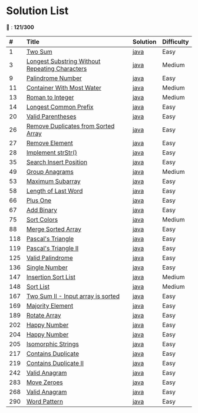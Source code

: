 # Solution List

:construction: : **121/300**

| #    | Title                                                          | Solution                         | Difficulty                       |
| :--- | :------------------------------------------------------------- | :------------------------------- | :------------------------------- |
| 1    | [Two Sum][leetcode-url_1] 		                                | [java][java_1]  | Easy
| 3    | [Longest Substring Without Repeating Characters][leetcode-url_3] | [java][java_3]                        | Medium
| 9   | [Palindrome Number ][leetcode-url_9]                     | [java][java_9]                       | Easy           
| 11   | [Container With Most Water ][leetcode-url_11]                     | [java][java_11]                       | Medium
| 13   | [Roman to Integer ][leetcode-url_13]                     | [java][java_13]                       | Medium
| 14   | [Longest Common Prefix ][leetcode-url_14]                     | [java][java_14]                       | Easy
| 20   | [Valid Parentheses   ][leetcode-url]                           | [java][java_20] | Easy
| 26   | [Remove Duplicates from Sorted Array ][leetcode-url]           | [java][java_26] | Easy
| 27   | [Remove Element ][leetcode-url]                                | [java][java_27] | Easy
| 28   | [Implement strStr()][leetcode-url_28]                          | [java][java_28] | Easy
| 35   | [Search Insert Position ][leetcode-url]                        | [java][java_35] | Easy
| 49   | [Group Anagrams ][leetcode-url]                                | [java][java_49] | Medium
| 53   | [Maximum Subarray][leetcode-url_53]                         | [java][java_53] | Easy
| 58   | [Length of Last Word][leetcode-url_58]                         | [java][java_58] | Easy
| 66   | [Plus One][leetcode-url_66]                                  | [java][java_66] | Easy
| 67   | [Add Binary][leetcode-url_67]                                  | [java][java_67] | Easy
| 75   | [Sort Colors ][leetcode-url]                                   | [java][java_75] | Medium
| 88   | [Merge Sorted Array ][leetcode-url]                            | [java][java_88] | Easy
| 118  | [Pascal's Triangle][leetcode-url_118]                          | [java][java_118] | Easy
| 119  | [Pascal's Triangle II][leetcode-url_119]                       | [java][java_119] | Easy
| 125  | [Valid Palindrome ][leetcode-url_125]                          | [java][java_125] | Easy
| 136  | [Single Number ][leetcode-url]                                 | [java][java_136] | Easy
| 147  | [Insertion Sort List   ][leetcode-url]                         | [java][java_147] | Medium
| 148  | [Sort List  ][leetcode-url]                                    | [java][java_148] | Medium
| 167  | [Two Sum II - Input array is sorted   ][leetcode-url]          | [java][java_167]  | Easy
| 169  | [Majority Element ][leetcode-url_169]                          | [java][java_169]  | Easy
| 189  | [Rotate Array ][leetcode-url_189]                              | [java][java_189]  | Easy
| 202  | [Happy Number ][leetcode-url]                                  | [java][java_202]  | Easy
| 204  | [Happy Number ][leetcode-url_204]                              | [java][java_204]  | Easy
| 205  | [Isomorphic Strings ][leetcode-url]                            | [java][java_205]  | Easy
| 217  | [Contains Duplicate][leetcode-url]                             | [java][java_217]  | Easy
| 219  | [Contains Duplicate II ][leetcode-url]                         | [java][java_219]  | Easy
| 242  | [Valid Anagram ][leetcode-url]                                 | [java][java_242]  | Easy
| 283  | [Move Zeroes   ][leetcode-url_283]                             | [java][java_283]  | Easy
| 268  | [Valid Anagram ][leetcode-url_268]                             | [java][java_268]  | Easy
| 290  | [Word Pattern ][leetcode-url_290]                              | [java][java_290]  | Easy

[leetcode-url]: https://leetcode.com/problemset/all/
[java_1]: https://github.com/linj2n/LeetCode/tree/master/java/src/main/java/_1
[leetcode-url_1]: https://leetcode.com/problems/two-sum/description/
[java_3]: https://github.com/linj2n/LeetCode/tree/master/java/src/main/java/_3
[leetcode-url_3]: https://leetcode.com/problems/longest-substring-without-repeating-characters/
[java_9]: https://github.com/linj2n/LeetCode/tree/master/java/src/main/java/_9
[leetcode-url_9]: https://leetcode.com/problems/palindrome-number/description/
[Java_11]: https://github.com/linj2n/LeetCode/tree/master/java/src/main/java/_11
[leetcode-url_11]: https://leetcode.com/problems/container-with-most-water/
[Java_13]: https://github.com/linj2n/LeetCode/tree/master/java/src/main/java/_13
[leetcode-url_13]: https://leetcode.com/problems/roman-to-integer/
[Java_14]: https://github.com/linj2n/LeetCode/tree/master/java/src/main/java/_14
[leetcode-url_14]: https://leetcode.com/problems/longest-common-prefix/
[Java_20]: https://github.com/linj2n/LeetCode/tree/master/java/src/main/java/_20
[Java_26]: https://github.com/linj2n/LeetCode/tree/master/java/src/main/java/_26
[java_27]: https://github.com/linj2n/LeetCode/tree/master/java/src/main/java/_27
[java_28]: https://github.com/linj2n/LeetCode/tree/master/java/src/main/java/_27
[leetcode-url_28]: https://leetcode.com/problems/implement-strstr/description/
[java_35]: https://github.com/linj2n/LeetCode/tree/master/java/src/main/java/_35
[leetcode-url_35]: https://leetcode.com/problems/search-insert-position/description/
[java_49]: https://github.com/linj2n/LeetCode/tree/master/java/src/main/java/_49
[java_53]: https://github.com/linj2n/LeetCode/tree/master/java/src/main/java/_53
[leetcode-url_53]: https://leetcode.com/problems/maximum-subarray/description/
[java_58]: https://github.com/linj2n/LeetCode/tree/master/java/src/main/java/_58
[leetcode-url_58]: https://leetcode.com/problems/search-insert-position/description/
[java_66]: https://github.com/linj2n/LeetCode/tree/master/java/src/main/java/_66
[leetcode-url_66]: https://leetcode.com/problems/plus-one/
[java_67]: https://github.com/linj2n/LeetCode/tree/master/java/src/main/java/_67
[leetcode-url_67]: https://leetcode.com/problems/add-binary/description/
[java_75]: https://github.com/linj2n/LeetCode/tree/master/java/src/main/java/_75
[java_88]: https://github.com/linj2n/LeetCode/tree/master/java/src/main/java/_88
[java_118]: https://github.com/linj2n/LeetCode/tree/master/java/src/main/java/_118
[leetcode-url_118]: https://leetcode.com/problems/pascals-triangle/
[java_119]: https://github.com/linj2n/LeetCode/tree/master/java/src/main/java/_119
[leetcode-url_119]: https://leetcode.com/problems/pascals-triangle-ii/
[java_125]: https://github.com/linj2n/LeetCode/tree/master/java/src/main/java/_125
[leetcode-url_125]: https://leetcode.com/problems/valid-palindrome/
[java_136]: https://github.com/linj2n/LeetCode/tree/master/java/src/main/java/_136
[java_147]: https://github.com/linj2n/LeetCode/tree/master/java/src/main/java/_147
[java_148]: https://github.com/linj2n/LeetCode/tree/master/java/src/main/java/_148
[java_167]: https://github.com/linj2n/LeetCode/tree/master/java/src/main/java/_167
[java_169]: https://github.com/linj2n/LeetCode/tree/master/java/src/main/java/_169
[leetcode-url_169]: https://leetcode.com/problems/majority-element
[java_189]: https://github.com/linj2n/LeetCode/tree/master/java/src/main/java/_189
[leetcode-url_189]: https://leetcode.com/problems/rotate-array
[java_202]: https://github.com/linj2n/LeetCode/tree/master/java/src/main/java/_202
[java_204]: https://github.com/linj2n/LeetCode/tree/master/java/src/main/java/_204
[leetcode-url_204]: https://leetcode.com/problems/count-primes
[java_205]: https://github.com/linj2n/LeetCode/tree/master/java/src/main/java/_205
[java_217]: https://github.com/linj2n/LeetCode/tree/master/java/src/main/java/_217
[java_219]: https://github.com/linj2n/LeetCode/tree/master/java/src/main/java/_219
[java_242]: https://github.com/linj2n/LeetCode/tree/master/java/src/main/java/_242
[java_283]: https://github.com/linj2n/LeetCode/tree/master/java/src/main/java/_242
[leetcode-url_283]: https://leetcode.com/problems/move-zeroes
[java_268]: https://github.com/linj2n/LeetCode/tree/master/java/src/main/java/_268
[leetcode-url_268]: https://leetcode.com/problems/missing-number
[java_290]: https://github.com/linj2n/LeetCode/tree/master/java/src/main/java/_290
[leetcode-url_290]: https://leetcode.com/problems/word-pattern
